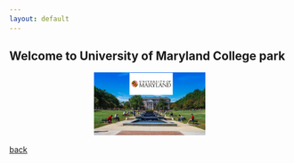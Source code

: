 ```yaml
---
layout: default
---
```


## Welcome to University of Maryland College park
<div style="text-align: center;">
  <img src="/assets/img/umdcp/umd_w_logo.png" width="200" />
</div>


[back](./)
